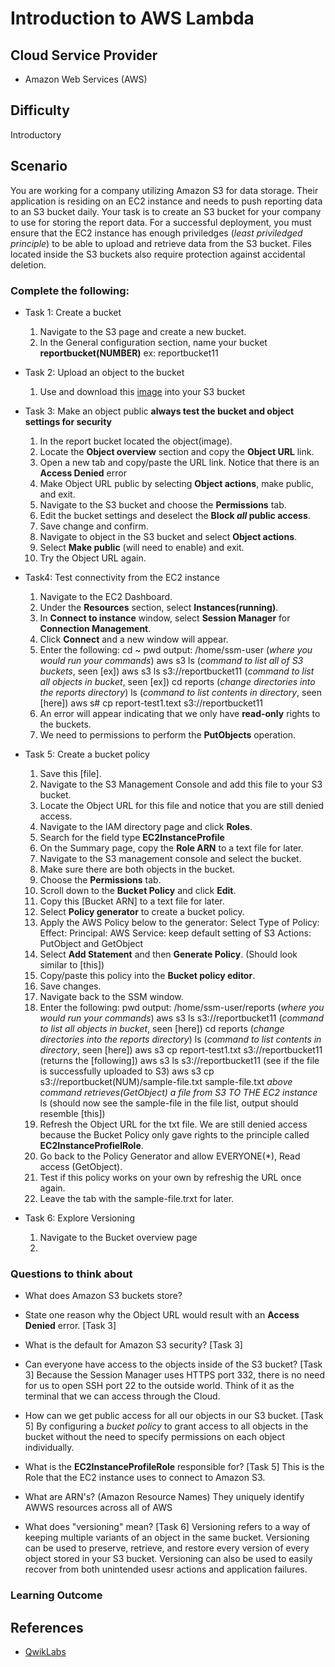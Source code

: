 # Introduction to AWS Lambda 

## Cloud Service Provider
* Amazon Web Services (AWS)

## Difficulty
Introductory

## Scenario

You are working for a company utilizing Amazon S3 for data storage. Their application is residing on an EC2 instance and needs to push reporting data to an S3 bucket daily. Your task is to create an S3 bucket for your company to use for storing the report data. For a successful deployment, you must ensure that the EC2 instance has enough priviledges (*least priviledged principle*) to be able to upload and retrieve data from the S3 bucket. Files located inside the S3 buckets also require protection against accidental deletion. 

###  Complete the following:

* Task 1: Create a bucket
  1. Navigate to the S3 page and create a new bucket.
  2. In the General configuration section, name your bucket **reportbucket(NUMBER)**
    ex: reportbucket11

* Task 2: Upload an object to the bucket 
  1. Use and download this [image]() into your S3 bucket


* Task 3: Make an object public
**always test the bucket and object settings for security**
  1. In the report bucket located the object(image).
  2. Locate the **Object overview** section and copy the **Object URL** link.
  3. Open a new tab and copy/paste the URL link. Notice that there is an **Access Denied** error
  4. Make Object URL public by selecting **Object actions**, make public, and exit.
  5. Navigate to the S3 bucket and choose the **Permissions** tab.
  6. Edit the bucket settings and deselect the **Block *all* public access**.
  7. Save change and confirm.
  8. Navigate to object in the S3 bucket and select **Object actions**.
  9. Select **Make public** (will need to enable) and exit.
  10. Try the Object URL again.

* Task4: Test connectivity from the EC2 instance
  1. Navigate to the EC2 Dashboard.
  2. Under the **Resources** section, select **Instances(running)**.
  3. In **Connect to instance** window, select **Session Manager** for **Connection Management**.
  4. Click **Connect** and a new window will appear.
  5. Enter the following:
    cd ~
    pwd
    output: /home/ssm-user  (*where you would run your commands*)
    aws s3 ls  (*command to list all of S3 buckets*, seen [ex])
    aws s3 ls s3://reportbucket11 (*command to list all objects in bucket*, seen [ex])
    cd reports  (*change directories into the reports directory*)
    ls  (*command to list contents in directory*, seen [here])
    aws s# cp report-test1.text s3://reportbucket11
  6. An error will appear indicating that we only have **read-only** rights to the buckets.
  7. We need to permissions to perform the **PutObjects** operation.

* Task 5: Create a bucket policy
  1. Save this [file].
  2. Navigate to the S3 Management Console and add this file to your S3 bucket.
  3. Locate the Object URL for this file and notice that you are still denied access.
  4. Navigate to the IAM directory page and click **Roles**.
  5. Search for the field type **EC2InstanceProfile**
  6. On the Summary page, copy the **Role ARN** to a text file for later.
  7. Navigate to the S3 management console and select the bucket.
  8. Make sure there are both objects in the bucket.
  9. Choose the **Permissions** tab.
  10. Scroll down to the **Bucket Policy** and click **Edit**.
  11. Copy this [Bucket ARN] to a text file for later.
  12. Select **Policy generator** to create a bucket policy.
  13. Apply the AWS Policy below to the generator:
      Select Type of Policy:
      Effect:
      Principal:
      AWS Service: keep default setting of S3
      Actions: PutObject and GetObject
  14. Select **Add Statement** and then **Generate Policy**. (Should look similar to [this])
  15. Copy/paste this policy into the **Bucket policy editor**.
  16. Save changes.
  17. Navigate back to the SSM window.
  18. Enter the following:
      pwd
      output: /home/ssm-user/reports  (*where you would run your commands*)
      aws s3 ls s3://reportbucket11 (*command to list all objects in bucket*, seen [here])
      cd reports  (*change directories into the reports directory*)
      ls  (*command to list contents in directory*, seen [here])
      aws s3 cp report-test1.txt s3://reportbucket11 (returns the [following])
      aws s3 ls s3://reportbucket11  (see if the file is successfully uploaded to S3)
      aws s3 cp s3://reportbucket(NUM)/sample-file.txt sample-file.txt
      *above command retrieves(GetObject) a file from S3 TO THE EC2 instance*
      ls  (should now see the sample-file in the file list, output should resemble [this])
  19. Refresh the Object URL for the txt file. We are still denied access because the Bucket Policy only gave rights to the principle called **EC2InstanceProfielRole**.
  20. Go back to the Policy Generator and allow EVERYONE(*), Read access (GetObject).
  21. Test if this policy works on your own by refreshig the URL once again.
  22. Leave the tab with the sample-file.trxt for later.

* Task 6: Explore Versioning
  1. Navigate to the Bucket overview page
  2. 



###  Questions to think about 
* What does Amazon S3 buckets store?

* State one reason why the Object URL would result with an **Access Denied** error. [Task 3]

* What is the default for Amazon S3 security? [Task 3]

* Can everyone have access to the objects inside of the S3 bucket? [Task 3]
  Because the Session Manager uses HTTPS port 332, there is no need for us to open SSH port 22 to the outside world. Think of it as the terminal that we can access through the Cloud.

* How can we get public access for all our objects in our S3 bucket. [Task 5]
  By configuring a *bucket policy* to grant access to all objects in the bucket without the need to specify permissions on each object individually. 

* What is the **EC2InstanceProfileRole** responsible for? [Task 5]
  This is the Role that the EC2 instance uses to connect to Amazon S3.

* What are ARN's? (Amazon Resource Names)
  They uniquely identify AWWS resources across all of AWS

* What does "versioning" mean? [Task 6]
  Versioning refers to a way of keeping multiple variants of an object in the same bucket. Versioning can be used to preserve, retrieve, and restore every version of every object stored in your S3 bucket. Versioning can also be used to easily recover from both unintended usesr actions and application failures.

### Learning Outcome


## References 
* [QwikLabs](https://www.qwiklabs.com/focuses/16438?catalog_rank=%7B%22rank%22%3A4%2C%22num_filters%22%3A0%2C%22has_search%22%3Atrue%7D&parent=catalog&search_id=9162506)